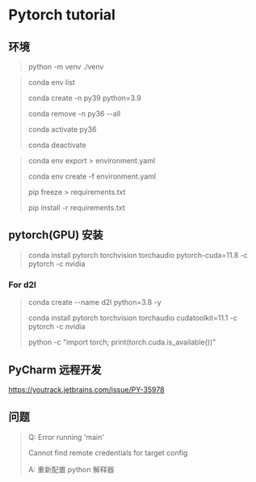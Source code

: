 # Pytorch tutorial

## 环境

> python -m venv ./venv

> conda env list
>
> conda create -n py39 python=3.9
>
> conda remove -n py36 --all
>
> conda activate py36
>
> conda deactivate


> conda env export > environment.yaml
>
> conda env create -f environment.yaml
>
> pip freeze > requirements.txt
> 
> pip install -r requirements.txt

## pytorch(GPU) 安装

> conda install pytorch torchvision torchaudio pytorch-cuda=11.8 -c pytorch -c nvidia
> 

### For d2l

> conda create --name d2l python=3.8 -y
> 
> conda install pytorch torchvision torchaudio cudatoolkit=11.1 -c pytorch -c nvidia
>
> python -c "import torch; print(torch.cuda.is_available())"

## PyCharm 远程开发

https://youtrack.jetbrains.com/issue/PY-35978

## 问题

> Q: Error running 'main'
>
> Cannot find remote credentials for target config
>
> A: 重新配置 python 解释器